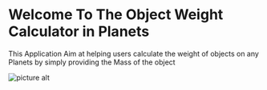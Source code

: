 # Welcome To The Object Weight Calculator in Planets #

This Application Aim at helping users calculate the weight of objects on any Planets by simply providing the Mass of the object

![picture alt](../Planet%20Weight%20Calculator/Img/download.png "Updated")